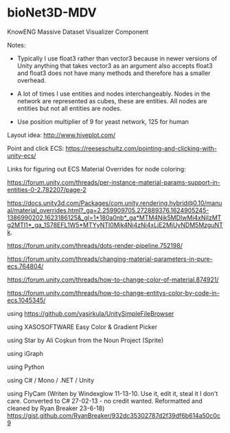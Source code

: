 # bioNet3D-MDV
KnowENG Massive Dataset Visualizer Component

Notes:

- Typically I use float3 rather than vector3 because in newer versions of Unity 
anything that takes vector3 as an argument also accepts float3 and float3 does
not have many methods and therefore has a smaller overhead.

- A lot of times I use entities and nodes interchangeably. Nodes in the network are
represented as cubes, these are entities. All nodes are entities but not all entities are nodes.

- Use position multiplier of 9 for yeast network, 125 for human


Layout idea: http://www.hiveplot.com/


Point and click ECS: https://reeseschultz.com/pointing-and-clicking-with-unity-ecs/


Links for figuring out ECS Material Overrides for node coloring:

https://forum.unity.com/threads/per-instance-material-params-support-in-entities-0-2.782207/page-2

https://docs.unity3d.com/Packages/com.unity.rendering.hybrid@0.10/manual/material_overrides.html?_ga=2.259909705.272889376.1624905245-1386990202.1623186125&_gl=1*180a0nb*_ga*MTM4Njk5MDIwMi4xNjIzMTg2MTI1*_ga_1S78EFL1W5*MTYyNTI0Mjk4Ni4zNi4xLjE2MjUyNDM5MzguNTk.

https://forum.unity.com/threads/dots-render-pipeline.752198/

https://forum.unity.com/threads/changing-material-parameters-in-pure-ecs.764804/

https://forum.unity.com/threads/how-to-change-color-of-material.874921/

https://forum.unity.com/threads/how-to-change-entitys-color-by-code-in-ecs.1045345/


using https://github.com/yasirkula/UnitySimpleFileBrowser

using XASOSOFTWARE Easy Color & Gradient Picker

using Star by Ali Coşkun from the Noun Project (Sprite)

using iGraph

using Python

using C# / Mono / .NET / Unity

using FlyCam (Writen by Windexglow 11-13-10.  Use it, edit it, steal it I don't care.
    Converted to C# 27-02-13 - no credit wanted.
    Reformatted and cleaned by Ryan Breaker 23-6-18) 
    https://gist.github.com/RyanBreaker/932dc35302787d2f39df6b614a50c0c9
